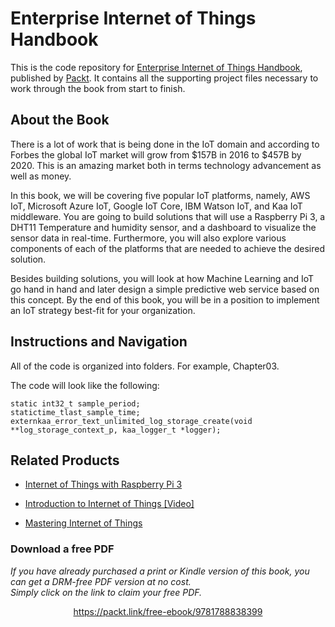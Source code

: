 


# Enterprise Internet of Things Handbook
This is the code repository for [Enterprise Internet of Things Handbook](https://www.packtpub.com/virtualization-and-cloud/enterprise-internet-things-handbook?utm_source=github&utm_medium=repository&utm_campaign=9781788838399), published by [Packt](https://www.packtpub.com/?utm_source=github). It contains all the supporting project files necessary to work through the book from start to finish.
## About the Book
There is a lot of work that is being done in the IoT domain and according to Forbes the global IoT market will grow from $157B in 2016 to $457B by 2020. This is an amazing market both in terms technology advancement as well as money.

In this book, we will be covering five popular IoT platforms, namely, AWS IoT, Microsoft Azure IoT, Google IoT Core, IBM Watson IoT, and Kaa IoT middleware. You are going to build solutions that will use a Raspberry Pi 3, a DHT11 Temperature and humidity sensor, and a dashboard to visualize the sensor data in real-time. Furthermore, you will also explore various components of each of the platforms that are needed to achieve the desired solution.

Besides building solutions, you will look at how Machine Learning and IoT go hand in hand and later design a simple predictive web service based on this concept. By the end of this book, you will be in a position to implement an IoT strategy best-fit for your organization.

## Instructions and Navigation
All of the code is organized into folders. For example, Chapter03.



The code will look like the following:
```
static int32_t sample_period;
statictime_tlast_sample_time;
externkaa_error_text_unlimited_log_storage_create(void **log_storage_context_p, kaa_logger_t *logger);
```

## Related Products
* [Internet of Things with Raspberry Pi 3](https://www.packtpub.com/virtualization-and-cloud/internet-things-raspberry-pi-3?utm_source=github&utm_medium=repository&utm_campaign=9781788627405)

* [Introduction to Internet of Things [Video]](https://www.packtpub.com/virtualization-and-cloud/introduction-internet-things-video?utm_source=github&utm_medium=repository&utm_campaign=9781788830652)

* [Mastering Internet of Things](https://www.packtpub.com/networking-and-servers/mastering-internet-things?utm_source=github&utm_medium=repository&utm_campaign=9781788397483)
### Download a free PDF

 <i>If you have already purchased a print or Kindle version of this book, you can get a DRM-free PDF version at no cost.<br>Simply click on the link to claim your free PDF.</i>
<p align="center"> <a href="https://packt.link/free-ebook/9781788838399">https://packt.link/free-ebook/9781788838399 </a> </p>